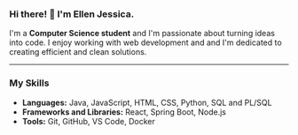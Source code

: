 ### Hi there! 👋 I'm Ellen Jessica.

I'm a **Computer Science student** and I'm passionate about turning ideas into code. I enjoy working with web development and and I'm dedicated to creating efficient and clean solutions.

---

### My Skills

- **Languages:** Java, JavaScript, HTML, CSS, Python, SQL and PL/SQL
- **Frameworks and Libraries:** React, Spring Boot, Node.js
- **Tools:** Git, GitHub, VS Code, Docker


<!--
**ellenjess/ellenjess** is a ✨ _special_ ✨ repository because its `README.md` (this file) appears on your GitHub profile.

Here are some ideas to get you started:

- 🔭 I’m currently working on ...
- 🌱 I’m currently learning ...
- 👯 I’m looking to collaborate on ...
- 🤔 I’m looking for help with ...
- 💬 Ask me about ...
- 📫 How to reach me: ...
- 😄 Pronouns: ...
- ⚡ Fun fact: ...
-->
